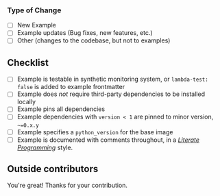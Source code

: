 <!--
  ✍️ Write a short summary of your work. Screenshots and videos are welcome!
-->

### Type of Change

- [ ] New Example
- [ ] Example updates (Bug fixes, new features, etc.)
- [ ] Other (changes to the codebase, but not to examples)

## Checklist

- [ ] Example is testable in synthetic monitoring system, or `lambda-test: false` is added to example frontmatter
- [ ] Example does _not_ require third-party dependencies to be installed locally
- [ ] Example pins all dependencies
- [ ] Example dependencies with `version < 1` are pinned to minor version, `~=0.x.y`
- [ ] Example specifies a `python_version` for the base image
- [ ] Example is documented with comments throughout, in a [_Literate Programming_](https://en.wikipedia.org/wiki/Literate_programming) style.

## Outside contributors

You're great! Thanks for your contribution.
